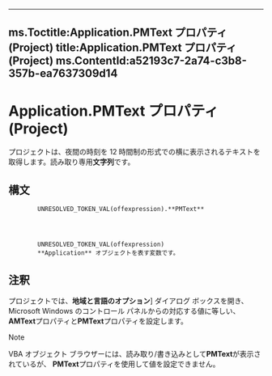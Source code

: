 

---
ms.Toctitle:Application.PMText プロパティ (Project)
title:Application.PMText プロパティ (Project)
ms.ContentId:a52193c7-2a74-c3b8-357b-ea7637309d14
---
# Application.PMText プロパティ (Project)




プロジェクトは、夜間の時刻を 12 時間制の形式での横に表示されるテキストを取得します。読み取り専用**文字列**です。

## 構文

            UNRESOLVED_TOKEN_VAL(offexpression).**PMText**




            UNRESOLVED_TOKEN_VAL(offexpression)
            **Application** オブジェクトを表す変数です。



## 注釈
プロジェクトでは、**地域と言語のオプション**] ダイアログ ボックスを開き、Microsoft Windows のコントロール パネルからの対応する値に等しい、 **AMText**プロパティと**PMText**プロパティを設定します。

>[!NOTE]
>VBA オブジェクト ブラウザーには、読み取り/書き込みとして**PMText**が表示されているが、 **PMText**プロパティを使用して値を設定できません。






